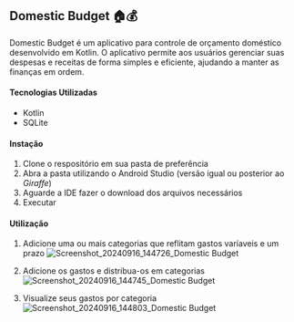 ## Domestic Budget 🏠💰
Domestic Budget é um aplicativo para controle de orçamento doméstico desenvolvido em Kotlin. O aplicativo permite aos usuários gerenciar suas despesas e receitas de forma simples e eficiente, ajudando a manter as finanças em ordem.

#### Tecnologias Utilizadas
- Kotlin
- SQLite 

#### Instação
1. Clone o respositório em sua pasta de preferência
2. Abra a pasta utilizando o Android Studio (versão igual ou posterior ao *Giraffe*)
3. Aguarde a IDE fazer o download dos arquivos necessários
4. Executar

#### Utilização

1. Adicione uma ou mais categorias que reflitam gastos varíaveis e um prazo
![Screenshot_20240916_144726_Domestic Budget](https://github.com/user-attachments/assets/e02f8d62-2c89-43b6-af57-208a42c4ad6a)

2. Adicione os gastos e distribua-os em categorias
![Screenshot_20240916_144745_Domestic Budget](https://github.com/user-attachments/assets/aba078d9-8d4a-4b82-82c4-86626d9adf8e)

3. Visualize seus gastos por categoria
![Screenshot_20240916_144803_Domestic Budget](https://github.com/user-attachments/assets/383acd9e-6753-4cf1-8efd-ae7abf113ae0)
